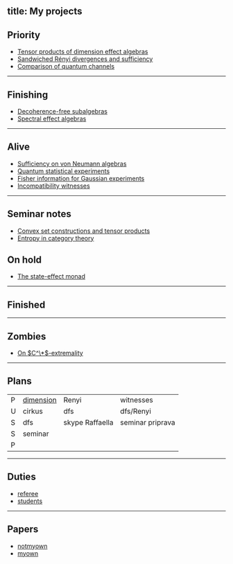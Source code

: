 title: My projects
---
## Priority

* [Tensor products of dimension effect algebras](tpdea)
* [Sandwiched Rényi divergences and sufficiency](sandwiched)
* [Comparison of quantum channels](comparison)


---

## Finishing

* [Decoherence-free subalgebras](decoherence)
* [Spectral effect algebras](spectral)

---

## Alive

* [Sufficiency on von Neumann algebras](sufficiency)
* [Quantum statistical experiments](experiment)
* [Fisher information for Gaussian experiments](fisher)
* [Incompatibility witnesses](witnesses)
---


## Seminar notes 

* [Convex set constructions and tensor products](seminar_convex)
* [Entropy in category theory](seminar_entropy)

## On hold

* [The state-effect monad](state-effect)

---

## Finished
---

## Zombies

* [On $C^\*$-extremality](cextremal)

---

## Plans

|   |           |                 |                  |
|---|-----------|-----------------|------------------|
| P | [dimension](tpdea)  | Renyi           | witnesses        |
| U | cirkus    | dfs             | dfs/Renyi        |
| S | dfs       | skype Raffaella | seminar priprava |
| S | seminar   |                 |                  |
| P |           |                 |                  |


---

## Duties

* [referee](referee)
* [students](students)

---

## Papers

* [notmyown](notmyown)
* [myown](myown)